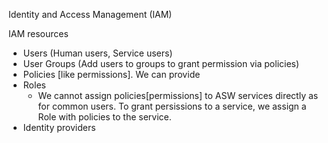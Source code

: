 Identity and Access Management (IAM)

IAM resources
- Users (Human users, Service users)
- User Groups (Add users to groups to grant permission via policies)
- Policies [like permissions]. We can provide 
- Roles
  - We cannot assign policies[permissions] to ASW services directly as for common users. To grant persissions to a service, we assign a Role with policies to the service.
- Identity providers
